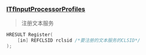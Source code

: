 ### [ITfInputProcessorProfiles](https://learn.microsoft.com/zh-cn/windows/win32/api/msctf/nn-msctf-itfinputprocessorprofiles)

>注册文本服务

```C++
HRESULT Register(
    [in] REFCLSID rclsid /*要注册的文本服务的CLSID*/
);
```